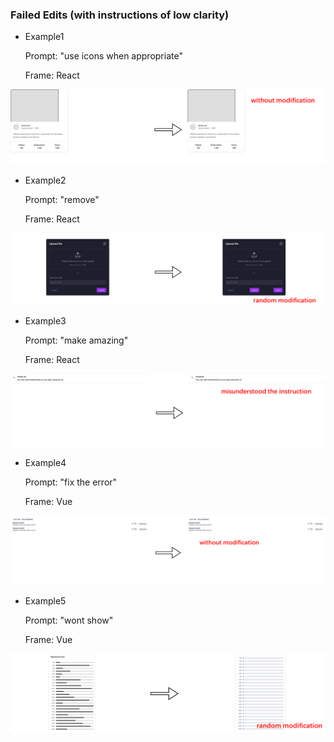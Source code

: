 ### Failed Edits (with instructions of low clarity)

- Example1

  Prompt: "use icons when appropriate"

  Frame: React

![Example1](./assets/failededit1.png)

- Example2

  Prompt: "remove"

  Frame: React

![Example2](./assets/failededit2.png)

- Example3

  Prompt: "make amazing"

  Frame: React

![Example3](./assets/failededit3.png)

- Example4

  Prompt: "fix the error"

  Frame: Vue

![Example4](./assets/failededit4.png)

- Example5

  Prompt: "wont show"

  Frame: Vue
  
![Example5](./assets/failededit5.png)

